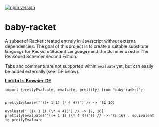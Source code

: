 [![npm version](https://badge.fury.io/js/baby-racket.svg)](https://badge.fury.io/js/baby-racket)

# baby-racket

A subset of Racket created entirely in Javascript without external dependencies. The goal of this project is to create a suitable substitute language for Racket's Student Languages and the Scheme used in The Reasoned Schemer Second Edition.

Tabs and comments are not supported within `evaluate` yet, but can easily be added externally (see IDE below).

[**Link to In-Browser IDE**](https://baby-racket.netlify.app)

```
import {prettyEvaluate, evaluate, prettify} from 'baby-racket';


prettyEvaluate("'((+ 1 1) (* 4 4))") // -> '(2 16)

evaluate("'((+ 1 1) (\* 4 4))") // -> [2, 16]
prettify(evaluate("'((+ 1 1) (\* 4 4))")) // -> '(2 16) : equivalent to prettyEvaluate
```
